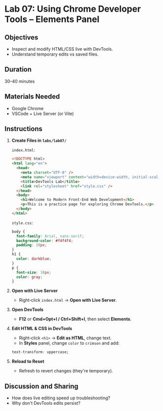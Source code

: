 # Lab 07: Using Chrome Developer Tools – Elements Panel

## Objectives

- Inspect and modify HTML/CSS live with DevTools.
- Understand temporary edits vs saved files.

## Duration

30–40 minutes

## Materials Needed

- Google Chrome
- VSCode + Live Server (or Vite)

## Instructions

1. **Create Files in `labs/lab07/`**

   `index.html`:

   ```html
   <!DOCTYPE html>
   <html lang="en">
     <head>
       <meta charset="UTF-8" />
       <meta name="viewport" content="width=device-width, initial-scale=1.0" />
       <title>DevTools Lab</title>
       <link rel="stylesheet" href="style.css" />
     </head>
     <body>
       <h1>Welcome to Modern Front-End Web Development</h1>
       <p>This is a practice page for exploring Chrome DevTools.</p>
     </body>
   </html>
   ```

   `style.css`:

   ```css
   body {
     font-family: Arial, sans-serif;
     background-color: #f4f4f4;
     padding: 20px;
   }
   h1 {
     color: darkblue;
   }
   p {
     font-size: 18px;
     color: gray;
   }
   ```

2. **Open with Live Server**

   - Right‑click `index.html` → **Open with Live Server**.

3. **Open DevTools**

   - **F12** or **Cmd+Opt+I / Ctrl+Shift+I**, then select **Elements**.

4. **Edit HTML & CSS in DevTools**

   - Right‑click `<h1>` → **Edit as HTML**, change text.
   - In **Styles** panel, change `color` to `crimson` and add:

   ```css
   text-transform: uppercase;
   ```

5. **Reload to Reset**
   - Refresh to revert changes (they're temporary).

## Discussion and Sharing

- How does live editing speed up troubleshooting?
- Why don't DevTools edits persist?
